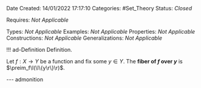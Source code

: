 <br />
<br />

Date Created: 14/01/2022 17:17:10
Categories: #Set_Theory 
Status: _Closed_ 

Requires: _Not Applicable_

Types: _Not Applicable_
Examples: _Not Applicable_ 
Properties: _Not Applicable_
Constructions: _Not Applicable_
Generalizations: _Not Applicable_

!!! ad-Definition Definition.

Let $f:X\to Y$ be a function and fix some $y\in Y$. The **fiber of $f$ over $y$** is $\preim_f\l(\l\{y\r\}\r)$.

--- admonition
